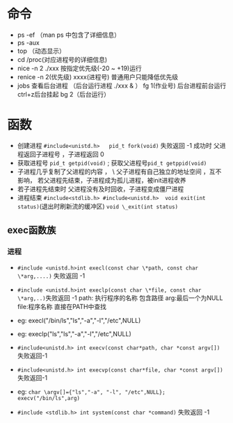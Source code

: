 # 命令
- ps -ef （man ps 中包含了详细信息）
- ps -aux
- top （动态显示）
- cd /proc(对应进程号的详细信息)
- nice -n 2  ./xxx  按指定优先级(-20 ~ +19)运行
- renice -n 2(优先级) xxxx(进程号) 普通用户只能降低优先级
- jobs 查看后台进程 （后台运行进程 ./xxx & ）  fg 1(作业号) 后台进程前台运行   ctrl+z后台挂起  bg 2（后台运行）
# 函数
- 创建进程  `#include<unistd.h>   pid_t fork(void)`  失败返回 -1 成功时 父进程返回子进程号 ，子进程返回 0
- 获取进程号 ```pid_t getpid(void)``` ; 获取父进程号`pid_t getppid(void)`
- 子进程几乎复制了父进程的内容 ， \ 父子进程有自己独立的地址空间 ，互不影响， 若父进程先结束，子进程成为孤儿进程，被init进程收养
- 若子进程先结束时 父进程没有及时回收，子进程变成僵尸进程
- 进程结束 `#include<stdlib.h> #include<unistd.h>  void exit(int status)`(退出时刷新流的缓冲区)  `void \_exit(int status)`
## exec函数族
### 进程
- `#include <unistd.h>int execl(const char \*path, const char \*arg,....)` 失败返回 -1
- `#include <unistd.h>int execlp(const char \*file, const char \*arg,..)`失败返回 -1
path: 执行程序的名称 包含路径  arg:最后一个为NULL  file:程序名称 直接在PATH中查找
- eg: execl("/bin/ls","ls","-a","-l","/etc",NULL) 
- eg: execlp("ls","ls","-a","-l","/etc",NULL)

- `#include<unistd.h> int execv(const char*path, char *const argv[])` 失败返回-1
- `#include<unistd.h> int execvp(const char*file, char *const argv[])` 失败返回-1
- eg: `char \argv[]={"ls","-a", "-l", "/etc",NULL}; execv("/bin/ls",arg)`
- `#include <stdlib.h> int system(const char *command)` 失败返回 -1



